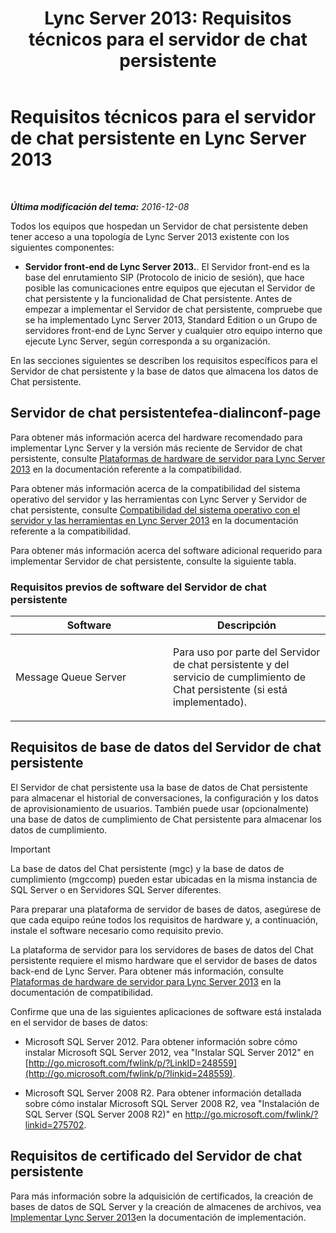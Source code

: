 ﻿---
title: 'Lync Server 2013: Requisitos técnicos para el servidor de chat persistente'
TOCTitle: Requisitos técnicos para el servidor de chat persistente
ms:assetid: 692b7d99-1bc9-4c99-a050-2bc2be8688b2
ms:mtpsurl: https://technet.microsoft.com/es-es/library/Gg398495(v=OCS.15)
ms:contentKeyID: 48275534
ms.date: 01/07/2017
mtps_version: v=OCS.15
ms.translationtype: HT
---

# Requisitos técnicos para el servidor de chat persistente en Lync Server 2013

 

_**Última modificación del tema:** 2016-12-08_

Todos los equipos que hospedan un Servidor de chat persistente deben tener acceso a una topología de Lync Server 2013 existente con los siguientes componentes:

  - **Servidor front-end de Lync Server 2013.**. El Servidor front-end es la base del enrutamiento SIP (Protocolo de inicio de sesión), que hace posible las comunicaciones entre equipos que ejecutan el Servidor de chat persistente y la funcionalidad de Chat persistente. Antes de empezar a implementar el Servidor de chat persistente, compruebe que se ha implementado Lync Server 2013, Standard Edition o un Grupo de servidores front-end de Lync Server y cualquier otro equipo interno que ejecute Lync Server, según corresponda a su organización.

En las secciones siguientes se describen los requisitos específicos para el Servidor de chat persistente y la base de datos que almacena los datos de Chat persistente.

## Servidor de chat persistentefea-dialinconf-page

Para obtener más información acerca del hardware recomendado para implementar Lync Server y la versión más reciente de Servidor de chat persistente, consulte [Plataformas de hardware de servidor para Lync Server 2013](lync-server-2013-server-hardware-platforms.md) en la documentación referente a la compatibilidad.

Para obtener más información acerca de la compatibilidad del sistema operativo del servidor y las herramientas con Lync Server y Servidor de chat persistente, consulte [Compatibilidad del sistema operativo con el servidor y las herramientas en Lync Server 2013](lync-server-2013-server-and-tools-operating-system-support.md) en la documentación referente a la compatibilidad.

Para obtener más información acerca del software adicional requerido para implementar Servidor de chat persistente, consulte la siguiente tabla.

### Requisitos previos de software del Servidor de chat persistente

<table>
<colgroup>
<col style="width: 50%" />
<col style="width: 50%" />
</colgroup>
<thead>
<tr class="header">
<th>Software</th>
<th>Descripción</th>
</tr>
</thead>
<tbody>
<tr class="odd">
<td><p>Message Queue Server</p></td>
<td><p>Para uso por parte del Servidor de chat persistente y del servicio de cumplimiento de Chat persistente (si está implementado).</p></td>
</tr>
</tbody>
</table>


## Requisitos de base de datos del Servidor de chat persistente

El Servidor de chat persistente usa la base de datos de Chat persistente para almacenar el historial de conversaciones, la configuración y los datos de aprovisionamiento de usuarios. También puede usar (opcionalmente) una base de datos de cumplimiento de Chat persistente para almacenar los datos de cumplimiento.

> [!IMPORTANT]  
> La base de datos del Chat persistente (mgc) y la base de datos de cumplimiento (mgccomp) pueden estar ubicadas en la misma instancia de SQL Server o en Servidores SQL Server diferentes.



Para preparar una plataforma de servidor de bases de datos, asegúrese de que cada equipo reúne todos los requisitos de hardware y, a continuación, instale el software necesario como requisito previo.

La plataforma de servidor para los servidores de bases de datos del Chat persistente requiere el mismo hardware que el servidor de bases de datos back-end de Lync Server. Para obtener más información, consulte [Plataformas de hardware de servidor para Lync Server 2013](lync-server-2013-server-hardware-platforms.md) en la documentación de compatibilidad.

Confirme que una de las siguientes aplicaciones de software está instalada en el servidor de bases de datos:

  - Microsoft SQL Server 2012. Para obtener información sobre cómo instalar Microsoft SQL Server 2012, vea "Instalar SQL Server 2012" en [http://go.microsoft.com/fwlink/p/?LinkID=248559](http://go.microsoft.com/fwlink/p/?linkid=248559).

  - Microsoft SQL Server 2008 R2. Para obtener información detallada sobre cómo instalar Microsoft SQL Server 2008 R2, vea "Instalación de SQL Server (SQL Server 2008 R2)" en <http://go.microsoft.com/fwlink/?linkid=275702>.

## Requisitos de certificado del Servidor de chat persistente

Para más información sobre la adquisición de certificados, la creación de bases de datos de SQL Server y la creación de almacenes de archivos, vea [Implementar Lync Server 2013](lync-server-2013-deploying-lync-server.md)en la documentación de implementación.

